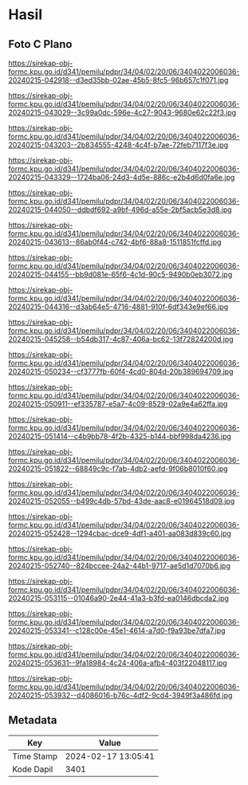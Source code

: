 # Hasil

## Foto C Plano

https://sirekap-obj-formc.kpu.go.id/d341/pemilu/pdpr/34/04/02/20/06/3404022006036-20240215-042918--d3ed35bb-02ae-45b5-8fc5-96b657c1f071.jpg

https://sirekap-obj-formc.kpu.go.id/d341/pemilu/pdpr/34/04/02/20/06/3404022006036-20240215-043029--3c99a0dc-596e-4c27-9043-9680e62c22f3.jpg

https://sirekap-obj-formc.kpu.go.id/d341/pemilu/pdpr/34/04/02/20/06/3404022006036-20240215-043203--2b834555-4248-4c4f-b7ae-72feb7117f3e.jpg

https://sirekap-obj-formc.kpu.go.id/d341/pemilu/pdpr/34/04/02/20/06/3404022006036-20240215-043329--1724ba06-24d3-4d5e-886c-e2b4d6d0fa6e.jpg

https://sirekap-obj-formc.kpu.go.id/d341/pemilu/pdpr/34/04/02/20/06/3404022006036-20240215-044050--ddbdf692-a9bf-496d-a55e-2bf5acb5e3d8.jpg

https://sirekap-obj-formc.kpu.go.id/d341/pemilu/pdpr/34/04/02/20/06/3404022006036-20240215-043613--86ab0f44-c742-4bf6-88a8-1511851fcffd.jpg

https://sirekap-obj-formc.kpu.go.id/d341/pemilu/pdpr/34/04/02/20/06/3404022006036-20240215-044155--bb9d081e-65f6-4c1d-90c5-9490b0eb3072.jpg

https://sirekap-obj-formc.kpu.go.id/d341/pemilu/pdpr/34/04/02/20/06/3404022006036-20240215-044316--d3ab64e5-4716-4881-910f-6df343e9ef66.jpg

https://sirekap-obj-formc.kpu.go.id/d341/pemilu/pdpr/34/04/02/20/06/3404022006036-20240215-045258--b54db317-4c87-406a-bc62-13f72824200d.jpg

https://sirekap-obj-formc.kpu.go.id/d341/pemilu/pdpr/34/04/02/20/06/3404022006036-20240215-050234--cf3777fb-60f4-4cd0-804d-20b389694709.jpg

https://sirekap-obj-formc.kpu.go.id/d341/pemilu/pdpr/34/04/02/20/06/3404022006036-20240215-050911--ef335787-e5a7-4c09-8529-02a9e4a62ffa.jpg

https://sirekap-obj-formc.kpu.go.id/d341/pemilu/pdpr/34/04/02/20/06/3404022006036-20240215-051414--c4b9bb78-4f2b-4325-b144-bbf998da4236.jpg

https://sirekap-obj-formc.kpu.go.id/d341/pemilu/pdpr/34/04/02/20/06/3404022006036-20240215-051822--68849c9c-f7ab-4db2-aefd-9f06b8010f60.jpg

https://sirekap-obj-formc.kpu.go.id/d341/pemilu/pdpr/34/04/02/20/06/3404022006036-20240215-052055--b499c4db-57bd-43de-aac8-e01964518d09.jpg

https://sirekap-obj-formc.kpu.go.id/d341/pemilu/pdpr/34/04/02/20/06/3404022006036-20240215-052428--1294cbac-dce9-4df1-a401-aa083d839c60.jpg

https://sirekap-obj-formc.kpu.go.id/d341/pemilu/pdpr/34/04/02/20/06/3404022006036-20240215-052740--824bccee-24a2-44b1-9717-ae5d1d7070b6.jpg

https://sirekap-obj-formc.kpu.go.id/d341/pemilu/pdpr/34/04/02/20/06/3404022006036-20240215-053115--01046a90-2e44-41a3-b3fd-ea0146dbcda2.jpg

https://sirekap-obj-formc.kpu.go.id/d341/pemilu/pdpr/34/04/02/20/06/3404022006036-20240215-053341--c128c00e-45e1-4614-a7d0-f9a93be7dfa7.jpg

https://sirekap-obj-formc.kpu.go.id/d341/pemilu/pdpr/34/04/02/20/06/3404022006036-20240215-053631--9fa18984-4c24-406a-afb4-403f22048117.jpg

https://sirekap-obj-formc.kpu.go.id/d341/pemilu/pdpr/34/04/02/20/06/3404022006036-20240215-053932--d4086016-b76c-4df2-9cd4-3949f3a486fd.jpg


## Metadata

| Key        | Value               |
| ---------- | ------------------- |
| Time Stamp | 2024-02-17 13:05:41 |
| Kode Dapil | 3401                |



